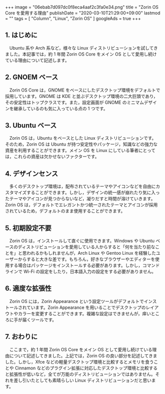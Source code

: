 +++
image = "06ebab7d097dc0f8eca4aaf2c3fa0e34.png"
title = "Zorin OS Core を愛用する理由"
publishDate = "2020-03-10T21:29:00+09:00"
lastmod = ""
tags = [ "Column", "Linux", "Zorin OS" ]
googleAds = true
+++

## 1. はじめに

　Ubuntu 系や Arch 系など，様々な Linux ディストリビューションを試してきました。本記事では，約 1 年間 Zorin OS Core をメイン OS として愛用し続けている理由について記述します。

## 2. GNOEM ベース

　Zorin OS Core は，GNOME をベースにしたデスクトップ環境をデフォルトで採用しています。GNOME は KDE と並ぶデスクトップ環境の二大巨頭であり，その安定性はトップクラスです。また，設定画面が GNOME のミニマムデザインを継承しているのも気に入っている点の 1 つです。

## 3. Ubuntu ベース

　Zorin OS は，Ubuntu をベースとした Linux ディストリビューションです。そのため，Zorin OS は Ubuntu が持つ安定性やパッケージ，知識などの強力な資産を利用することができます。メイン OS を Linux にしている筆者にとっては，これらの資産は欠かせないファクターです。

## 4. デザインセンス

　多くのデスクトップ環境は，配布されているテーマやアイコンなどを自由にカスタマイズすることができます。しかし，デザインの統一感が崩れたり気に入ったテーマやアイコンが見つからないなど，凝りだすと時間が溶けていきます。Zorin OS は，デフォルトでエレガントかつ統一されたテーマとアイコンが採用されているため，デフォルトのまま使用することができます。

## 5. 初期設定不要

　Zorin OS は，インストールして直ぐに使用できます。Windows や Ubuntu ベースのディストリビューションを愛用している人からすると「何を当たり前なことを」と思われるかもしれませんが，Arch Linux や Gentoo Linux を経験したユーザーからすると大きな差です。もちろん，好きなブラウザーやエディターを使用する場合はパッケージをインストールする必要があります。しかし，コマンドラインで Wi-Fi の設定をしたり，日本語入力の設定をする必要がありません。

## 6. 適度な拡張性

　Zorin OS には，Zorin Appearance という設定ツールがデフォルトでインストールされています。Zorin Appearance を用いることでデスクトップのレイアウトやカラーを変更することができます。複雑な設定はできませんが，痒いところに手が届くツールです。

## 7. おわりに

　ここまで，約 1 年間 Zorin OS Core をメイン OS として愛用し続けている理由について記述してきました。上記では，Zorin OS の良い部分を記述してきました。しかし，Xfce などの軽量デスクトップ環境と比較するとメモリを食うことや Cinnamon などのプラグイン拡張に対応したデスクトップ環境と比較すると拡張性が低いなど，全てが万能のディストリビューションではありません。それを差し引いたとしても素晴らしい Linux ディストリビューションだと思います。